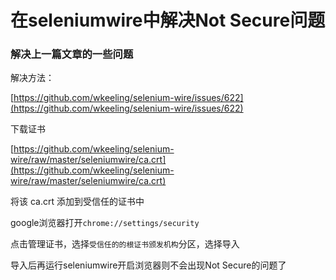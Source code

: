 # 在seleniumwire中解决Not Secure问题


### 解决上一篇文章的一些问题

解决方法：

[https://github.com/wkeeling/selenium-wire/issues/622](https://github.com/wkeeling/selenium-wire/issues/622)

下载证书

[https://github.com/wkeeling/selenium-wire/raw/master/seleniumwire/ca.crt](https://github.com/wkeeling/selenium-wire/raw/master/seleniumwire/ca.crt)

将该 ca.crt 添加到受信任的证书中

google浏览器打开```chrome://settings/security```

点击管理证书，选择```受信任的的根证书颁发机构```分区，选择导入

导入后再运行seleniumwire开启浏览器则不会出现Not Secure的问题了


